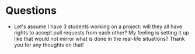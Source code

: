 # Questions
* Let's assume I have 3 students working on a project: will they all have rights to accept pull requests from each other? My feeling is setting it up like that would not mirror what is done in the real-life situations? Thank you for any thoughts on that!  
